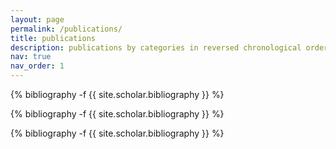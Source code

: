 ```yaml
---
layout: page
permalink: /publications/
title: publications
description: publications by categories in reversed chronological order. generated by jekyll-scholar.
nav: true
nav_order: 1
---
```

<!-- _pages/publications.md -->
<div class="Publications">

{% bibliography -f {{ site.scholar.bibliography }} %}

</div>

<!-- _pages/publications.md -->
<div class="Conferences presentations">

{% bibliography -f {{ site.scholar.bibliography }} %}

</div>

<!-- _pages/publications.md -->
<div class="Conferences posters">

{% bibliography -f {{ site.scholar.bibliography }} %}

</div>
